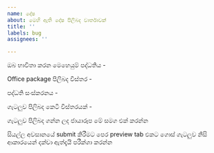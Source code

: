 ```yaml
---
name: දෝෂ
about: මෙහි ඇති දෝෂ පිලිබද වාර්තාවක්
title: ''
labels: bug
assignees: ''

---
```


ඔබ භාවිතා කරන මෙහෙයුම් පද්ධතිය -

Office package පිලිබද විස්තර -

පද්ධති සංස්කරනය -

ගැටලුව පිලිබද කෙටි විස්තරයක් -




ගැටලුව පිලිබද ගන්න ලද ජායාරූප මේ සමග එක් කරන්න

සියල්ල අවසානයේ submit කිරීමට පෙර preview tab එකට ගොස් ගැටලුව නිසි ආකාරයෙන් දක්වා ඇත්දැයි පරීක්ශා කරන්න
